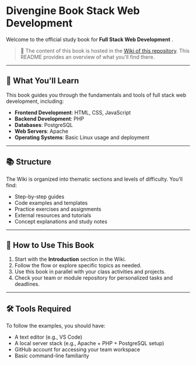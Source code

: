 # Divengine Book Stack Web Development

Welcome to the official study book for **Full Stack Web Development** .

> 📖 The content of this book is hosted in the [Wiki of this repository](../../wiki). This README provides an overview of what you'll find there.

---

## 📘 What You'll Learn

This book guides you through the fundamentals and tools of full stack web development, including:

- **Frontend Development**: HTML, CSS, JavaScript
- **Backend Development**: PHP
- **Databases**: PostgreSQL
- **Web Servers**: Apache
- **Operating Systems**: Basic Linux usage and deployment

---

## 📚 Structure

The Wiki is organized into thematic sections and levels of difficulty. You’ll find:

- Step-by-step guides
- Code examples and templates
- Practice exercises and assignments
- External resources and tutorials
- Concept explanations and study notes

---

## 🧭 How to Use This Book

1. Start with the **Introduction** section in the Wiki.
2. Follow the flow or explore specific topics as needed.
3. Use this book in parallel with your class activities and projects.
4. Check your team or module repository for personalized tasks and deadlines.

---

## 🛠 Tools Required

To follow the examples, you should have:

- A text editor (e.g., VS Code)
- A local server stack (e.g., Apache + PHP + PostgreSQL setup)
- GitHub account for accessing your team workspace
- Basic command-line familiarity

